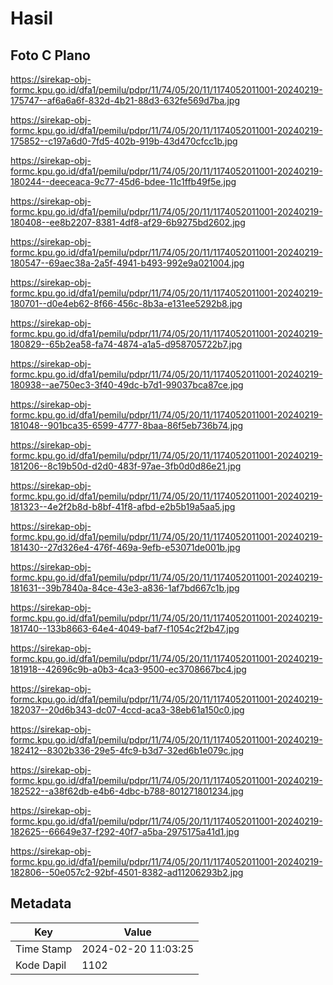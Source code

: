 # Hasil

## Foto C Plano

https://sirekap-obj-formc.kpu.go.id/dfa1/pemilu/pdpr/11/74/05/20/11/1174052011001-20240219-175747--af6a6a6f-832d-4b21-88d3-632fe569d7ba.jpg

https://sirekap-obj-formc.kpu.go.id/dfa1/pemilu/pdpr/11/74/05/20/11/1174052011001-20240219-175852--c197a6d0-7fd5-402b-919b-43d470cfcc1b.jpg

https://sirekap-obj-formc.kpu.go.id/dfa1/pemilu/pdpr/11/74/05/20/11/1174052011001-20240219-180244--deeceaca-9c77-45d6-bdee-11c1ffb49f5e.jpg

https://sirekap-obj-formc.kpu.go.id/dfa1/pemilu/pdpr/11/74/05/20/11/1174052011001-20240219-180408--ee8b2207-8381-4df8-af29-6b9275bd2602.jpg

https://sirekap-obj-formc.kpu.go.id/dfa1/pemilu/pdpr/11/74/05/20/11/1174052011001-20240219-180547--69aec38a-2a5f-4941-b493-992e9a021004.jpg

https://sirekap-obj-formc.kpu.go.id/dfa1/pemilu/pdpr/11/74/05/20/11/1174052011001-20240219-180701--d0e4eb62-8f66-456c-8b3a-e131ee5292b8.jpg

https://sirekap-obj-formc.kpu.go.id/dfa1/pemilu/pdpr/11/74/05/20/11/1174052011001-20240219-180829--65b2ea58-fa74-4874-a1a5-d958705722b7.jpg

https://sirekap-obj-formc.kpu.go.id/dfa1/pemilu/pdpr/11/74/05/20/11/1174052011001-20240219-180938--ae750ec3-3f40-49dc-b7d1-99037bca87ce.jpg

https://sirekap-obj-formc.kpu.go.id/dfa1/pemilu/pdpr/11/74/05/20/11/1174052011001-20240219-181048--901bca35-6599-4777-8baa-86f5eb736b74.jpg

https://sirekap-obj-formc.kpu.go.id/dfa1/pemilu/pdpr/11/74/05/20/11/1174052011001-20240219-181206--8c19b50d-d2d0-483f-97ae-3fb0d0d86e21.jpg

https://sirekap-obj-formc.kpu.go.id/dfa1/pemilu/pdpr/11/74/05/20/11/1174052011001-20240219-181323--4e2f2b8d-b8bf-41f8-afbd-e2b5b19a5aa5.jpg

https://sirekap-obj-formc.kpu.go.id/dfa1/pemilu/pdpr/11/74/05/20/11/1174052011001-20240219-181430--27d326e4-476f-469a-9efb-e53071de001b.jpg

https://sirekap-obj-formc.kpu.go.id/dfa1/pemilu/pdpr/11/74/05/20/11/1174052011001-20240219-181631--39b7840a-84ce-43e3-a836-1af7bd667c1b.jpg

https://sirekap-obj-formc.kpu.go.id/dfa1/pemilu/pdpr/11/74/05/20/11/1174052011001-20240219-181740--133b8663-64e4-4049-baf7-f1054c2f2b47.jpg

https://sirekap-obj-formc.kpu.go.id/dfa1/pemilu/pdpr/11/74/05/20/11/1174052011001-20240219-181918--42696c9b-a0b3-4ca3-9500-ec3708667bc4.jpg

https://sirekap-obj-formc.kpu.go.id/dfa1/pemilu/pdpr/11/74/05/20/11/1174052011001-20240219-182037--20d6b343-dc07-4ccd-aca3-38eb61a150c0.jpg

https://sirekap-obj-formc.kpu.go.id/dfa1/pemilu/pdpr/11/74/05/20/11/1174052011001-20240219-182412--8302b336-29e5-4fc9-b3d7-32ed6b1e079c.jpg

https://sirekap-obj-formc.kpu.go.id/dfa1/pemilu/pdpr/11/74/05/20/11/1174052011001-20240219-182522--a38f62db-e4b6-4dbc-b788-801271801234.jpg

https://sirekap-obj-formc.kpu.go.id/dfa1/pemilu/pdpr/11/74/05/20/11/1174052011001-20240219-182625--66649e37-f292-40f7-a5ba-2975175a41d1.jpg

https://sirekap-obj-formc.kpu.go.id/dfa1/pemilu/pdpr/11/74/05/20/11/1174052011001-20240219-182806--50e057c2-92bf-4501-8382-ad11206293b2.jpg


## Metadata

| Key        | Value               |
| ---------- | ------------------- |
| Time Stamp | 2024-02-20 11:03:25 |
| Kode Dapil | 1102                |



